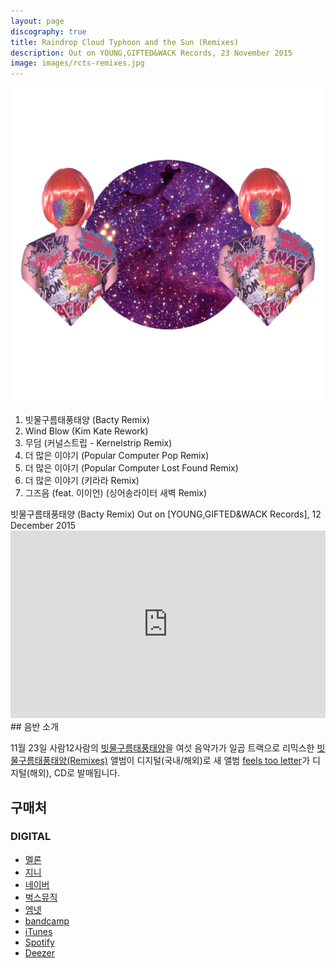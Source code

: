 ```yaml
---
layout: page
discography: true
title: Raindrop Cloud Typhoon and the Sun (Remixes)
description: Out on YOUNG,GIFTED&WACK Records, 23 November 2015
image: images/rcts-remixes.jpg
---
```

<section id="two" class="spotlights">
    <section>
        <a href="images/rcts-remixes.jpg" class="image">
            <img src="images/rcts-remixes.jpg" alt="" data-position="center center" />
        </a>
        <div class="content">
            <div class="inner">
                <ol>
                    <li>빗물구름태풍태양 (Bacty Remix)</li>
                    <li>Wind Blow (Kim Kate Rework)</li>
                    <li>무덤 (커널스트립 - Kernelstrip Remix)</li>
                    <li>더 많은 이야기 (Popular Computer Pop Remix)</li>
                    <li>더 많은 이야기 (Popular Computer Lost Found Remix)</li>
                    <li>더 많은 이야기 (키라라 Remix)</li>
                    <li>그즈음 (feat. 이이언) (싱어송라이터 새벽 Remix)</li>
                </ol>
                빗물구름태풍태양 (Bacty Remix)
                Out on [YOUNG,GIFTED&WACK Records], 12 December 2015
            </div>
        </div>
    </section>
</section>
<iframe width="100%" height="300" scrolling="no" frameborder="no" src="https://w.soundcloud.com/player/?url=https%3A//api.soundcloud.com/tracks/233447918&amp;color=%23ff5500&amp;auto_play=false&amp;hide_related=false&amp;show_comments=true&amp;show_user=true&amp;show_reposts=false&amp;visual=true"></iframe>
## 음반 소개

11월 23일 사람12사람의 [빗물구름태풍태양]을 여섯 음악가가 일곱 트랙으로 리믹스한 [빗물구름태풍태양(Remixes)] 앨범이 디지털(국내/해외)로 새 앨범 [feels too letter]가 디지털(해외), CD로 발매됩니다.

## 구매처
### DIGITAL

<ul class="actions">
    <li><a href="http://www.melon.com/album/detail.htm?albumId=2652196" target="_blank" class="button">멜론</a></li>
    <li><a href="http://www.genie.co.kr/Detail/f_Album_Info.asp?axnm=80747286" target="_blank" class="button">지니</a></li>
    <li><a href="http://music.naver.com/album/index.nhn?albumId=599826" target="_blank" class="button">네이버</a></li>
    <li><a href="http://music.bugs.co.kr/album/20009017?wl_ref=list_tr_11" target="_blank" class="button">벅스뮤직</a></li>
    <li><a href="http://www.mnet.com/album/511206" target="_blank" class="button">엠넷</a></li>
    <li><a href="https://younggiftedwack.bandcamp.com/album/raindrop-cloud-typhoon-and-the-sun-remixes" target="_blank" class="button">bandcamp</a></li>
    <li><a href="https://itunes.apple.com/us/album/raindrop-cloud-typhoon-sun/id1061412929" target="_blank" class="button">iTunes</a></li>
    <li><a href="https://open.spotify.com/album/5nt2or2ebPMf7MITxmgu1x" target="_blank" class="button">Spotify</a></li>
    <li><a href="http://www.deezer.com/album/11769390" target="_blank" class="button">Deezer</a></li>
</ul>

[빗물구름태풍태양]:2013-raindrop-cloud-typhoon-and-the-sun.html
[feels too letter]:2015-feels-too-letter.html
[피터팬 콤플렉스(Peterpan Complex)]:http://peterpancomplex.com/
[부스트놉(BoostKnob)]:https://www.boostknob.com/
[영기획(YOUNG,GIFTED&WACK)]:http://younggiftedwack.com/
[빗물구름태풍태양(Remixes)]:2015-raindrop-cloud-typhoon-and-the-sun-remixes.html